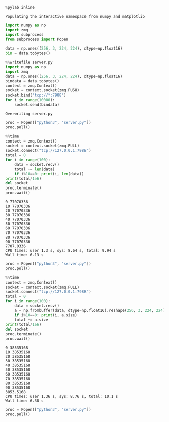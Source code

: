 ```python
%pylab inline
```

    Populating the interactive namespace from numpy and matplotlib



```python
import numpy as np
import zmq
import subprocess
from subprocess import Popen
```


```python
data = np.ones((256, 3, 224, 224), dtype=np.float16)
bin = data.tobytes()
```


```python
%%writefile server.py
import numpy as np
import zmq
data = np.ones((256, 3, 224, 224), dtype=np.float16)
bindata = data.tobytes()
context = zmq.Context()
socket = context.socket(zmq.PUSH)
socket.bind("tcp://*:7988")
for i in range(10000):
    socket.send(bindata)
```

    Overwriting server.py



```python
proc = Popen(["python3", "server.py"])
proc.poll()
```


```python
%%time
context = zmq.Context()
socket = context.socket(zmq.PULL)
socket.connect("tcp://127.0.0.1:7988")
total = 0
for i in range(100):
    data = socket.recv()
    total += len(data)
    if i%10==0: print(i, len(data))
print(total/1e6)
del socket
proc.terminate()
proc.wait()
```

    0 77070336
    10 77070336
    20 77070336
    30 77070336
    40 77070336
    50 77070336
    60 77070336
    70 77070336
    80 77070336
    90 77070336
    7707.0336
    CPU times: user 1.3 s, sys: 8.64 s, total: 9.94 s
    Wall time: 6.13 s



```python
proc = Popen(["python3", "server.py"])
proc.poll()
```


```python
%%time
context = zmq.Context()
socket = context.socket(zmq.PULL)
socket.connect("tcp://127.0.0.1:7988")
total = 0
for i in range(100):
    data = socket.recv()
    a = np.frombuffer(data, dtype=np.float16).reshape(256, 3, 224, 224)
    if i%10==0: print(i, a.size)
    total += a.size
print(total/1e6)
del socket
proc.terminate()
proc.wait()
```

    0 38535168
    10 38535168
    20 38535168
    30 38535168
    40 38535168
    50 38535168
    60 38535168
    70 38535168
    80 38535168
    90 38535168
    3853.5168
    CPU times: user 1.36 s, sys: 8.76 s, total: 10.1 s
    Wall time: 6.38 s



```python
proc = Popen(["python3", "server.py"])
proc.poll()
```
